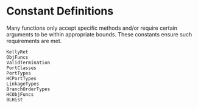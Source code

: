 # Constant Definitions

Many functions only accept specific methods and/or require certain arguments to be within appropriate bounds. These constants ensure such requirements are met.

```@docs
KellyRet
ObjFuncs
ValidTermination
PortClasses
PortTypes
HCPortTypes
LinkageTypes
BranchOrderTypes
HCObjFuncs
BLHist
```

